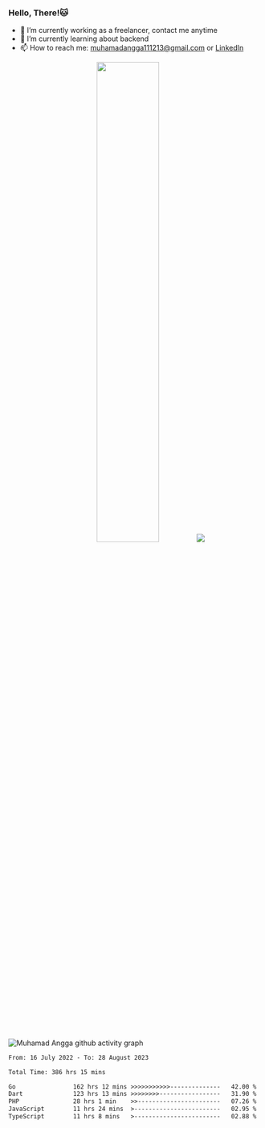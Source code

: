
### Hello, There!🐱

- 🔭 I’m currently working as a freelancer, contact me anytime
- 🌱 I’m currently learning about backend
- 📫 How to reach me: [muhamadangga111213@gmail.com](mailto:muhamadangga111213@gmail.com) or [LinkedIn](https://www.linkedin.com/in/muhamad-angga)

<p align="center">
    <img width="49.5%" src="https://github-readme-stats.vercel.app/api?username=muhangga&count_private=true&theme=ocean_dark&show_icons=true" />
    &nbsp;
    <img src="https://github-readme-stats.vercel.app/api/top-langs/?username=muhangga&langs_count=8&layout=compact&theme=ocean_dark&show_icons=true" />
</p>

![Muhamad Angga github activity graph](https://github-readme-activity-graph.cyclic.app/graph?username=muhangga&custom_title=Angga&color=708090&theme=github-dark)


<!--START_SECTION:waka-->

```txt
From: 16 July 2022 - To: 28 August 2023

Total Time: 386 hrs 15 mins

Go                162 hrs 12 mins >>>>>>>>>>>--------------   42.00 %
Dart              123 hrs 13 mins >>>>>>>>-----------------   31.90 %
PHP               28 hrs 1 min    >>-----------------------   07.26 %
JavaScript        11 hrs 24 mins  >------------------------   02.95 %
TypeScript        11 hrs 8 mins   >------------------------   02.88 %
```

<!--END_SECTION:waka-->
